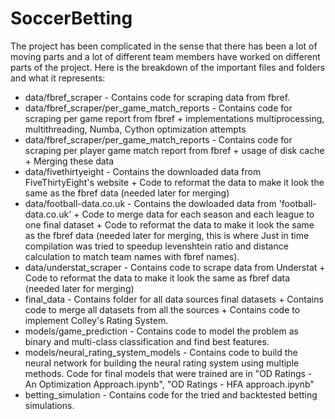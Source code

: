 # SoccerBetting

The project has been complicated in the sense that there has been a lot of moving parts and a lot of different team members have worked on different parts of the project. Here is the breakdown of the important files and folders and what it represents:

* data/fbref_scraper    -    Contains code for scraping data from fbref. 
* data/fbref_scraper/per_game_match_reports    -    Contains code for scraping per game report from fbref + implementations multiprocessing, multithreading, Numba, Cython optimization attempts
* data/fbref_scraper/per_game_match_reports    -    Contains code for scraping per player game match report from fbref + usage of disk cache + Merging these data
* data/fivethirtyeight    -    Contains the downloaded data from FiveThirtyEight's website + Code to reformat the data to make it look the same as the fbref data (needed later for merging)
* data/football-data.co.uk    -    Contains the dowloaded data from 'football-data.co.uk' + Code to merge data for each season and each league to one final dataset + Code to reformat the data to make it look the same as the fbref data (needed later for merging, this is where Just in time compilation was tried to speedup levenshtein ratio and distance calculation to match team names with fbref names).
* data/understat_scraper    -    Contains code to scrape data from Understat + Code to reformat the data to make it look the same as fbref data (needed later for merging)
* final_data    -    Contains folder for all data sources final datasets + Contains code to merge all datasets from all the sources + Contains code to implement Colley's Rating System.
* models/game_prediction    -    Contains code to model the problem as binary and multi-class classification and find best features.
* models/neural_rating_system_models    -    Contains code to build the neural network for building the neural rating system using multiple methods. Code for final models that were trained are in "OD Ratings - An Optimization Approach.ipynb", "OD Ratings - HFA approach.ipynb"
* betting_simulation    -    Contains code for the tried and backtested betting simulations.